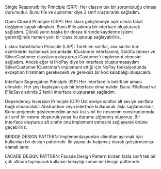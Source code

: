 Single Responsibility Principle (SRP):
	Her classın tek bir sorumluluğu olması durumudur.
	Bunu file ve customer diye 2 sınıf oluşturarak sağladım.

Open Closed Principle (OSP):
	Her class geliştirmeye açık olmalı fakat değişime kapalı olmalıdır.
	Bunu IFile adında bir interface oluşturarak sağladım. Çünkü yarın başka bir dosya türünde kaydetme işlemi gerektiğinde hemen yeni bir class oluşturup sağlayabiliriz.

Liskov Substitution Principle (LSP):
	Türetilen sınıflar, ana sınıfın tüm özelliklerini kullanmak zorundadır.
	ICustomer interfaceini, GoldCustomer ve SilverCustomer classlarını oluşturup ICustomer'ı implement etmesini sağladım. Ancak eğer ki INoPay diye bir interface oluşturmasaydım SilverCustomer ICustomer'ı implement ettiği için NoPay fonksiyonunda exception fırlatmam gerekecekti ve gereksiz bir kod kalabalığı oluşacaktı.

Interface Segregation Principle (ISP)
	Her interface'in belirli bir amacı olmalıdır. Her şeyi kaplayan çatı bir interface olmamalıdır. Bunu IFileRead ve IFileSave adında 2 farklı interface oluşturarak sağladım.

Dependency Inversion Principle (DIP)
	Üst seviye sınıflar alt seviye sınıflara bağlı olmamalıdır. Abstraction veya interface kullanarak ilişki sağlanmalıdır. Bunu projemde gösteremedim ancak üst sınıf bir nesnenin constructorında alt sınıf bir nesne oluşturuluyorsa bu durumu çiğnemiş oluyoruz. Bir interface oluşturup alt sınıfın onu implement etmesini sağlayarak önüne geçebiliriz.

BRIDGE DESIGN PATTERN:
	Implementasyonları clienttan ayırmak için kullanılan bir design patterndir. İki yapıyı da bağımsız olarak geliştirmemize olanak tanır.
	
FACADE DESIGN PATTERN:
	Facade Design Pattern birden fazla sınıfı tek bir çatı altında toplayarak kullanım kolaylığı sunan bir design patterndir.
